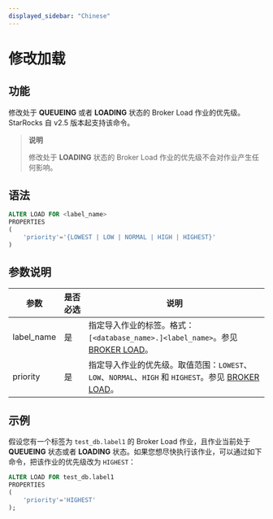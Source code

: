 ```yaml
---
displayed_sidebar: "Chinese"
---
```


# 修改加载

## 功能

修改处于 **QUEUEING** 或者 **LOADING** 状态的 Broker Load 作业的优先级。StarRocks 自 v2.5 版本起支持该命令。

> **说明**
>
> 修改处于 **LOADING** 状态的 Broker Load 作业的优先级不会对作业产生任何影响。

## 语法

```SQL
ALTER LOAD FOR <label_name>
PROPERTIES
(
    'priority'='{LOWEST | LOW | NORMAL | HIGH | HIGHEST}'
)
```

## 参数说明

| **参数**   | **是否必选** | **说明**                                                     |
| ---------- | ------------ | ------------------------------------------------------------ |
| label_name | 是           | 指定导入作业的标签。格式：`[<database_name>.]<label_name>`。参见 [BROKER LOAD](../data-manipulation/BROKER_LOAD.md#database_name-和-label_name)。 |
| priority   | 是           | 指定导入作业的优先级。取值范围：`LOWEST`、`LOW`、`NORMAL`、`HIGH` 和 `HIGHEST`。参见 [BROKER LOAD](../data-manipulation/BROKER_LOAD.md#opt_properties)。 |

## 示例

假设您有一个标签为 `test_db.label1` 的 Broker Load 作业，且作业当前处于 **QUEUEING** 状态或者 **LOADING** 状态。如果您想尽快执行该作业，可以通过如下命令，把该作业的优先级改为 `HIGHEST`：

```SQL
ALTER LOAD FOR test_db.label1
PROPERTIES
(
    'priority'='HIGHEST'
);
```